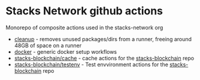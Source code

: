 # Stacks Network github actions

Monorepo of composite actions used in the stacks-network org

- [cleanup](./cleanup) - removes unused packages/dirs from a runner, freeing around 48GB of space on a runner
- [docker](./docker) - generic docker setup workflows
- [stacks-blockchain/cache](./stacks-blockchain/cache/) - cache actions for the [stacks-blockchain](https://github.com/stacks-network/stacks-blockchain) repo
- [stacks-blockchain/testenv](./stacks-blockchain/testenv/) - Test envvironment actions for the [stacks-blockchain](https://github.com/stacks-network/stacks-blockchain) repo
